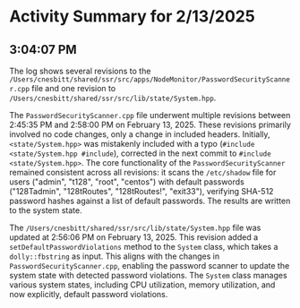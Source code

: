 # Activity Summary for 2/13/2025

## 3:04:07 PM
The log shows several revisions to the `/Users/cnesbitt/shared/ssr/src/apps/NodeMonitor/PasswordSecurityScanner.cpp` file and one revision to `/Users/cnesbitt/shared/ssr/src/lib/state/System.hpp`.

The `PasswordSecurityScanner.cpp` file underwent multiple revisions between 2:45:35 PM and 2:58:00 PM on February 13, 2025.  These revisions primarily involved no code changes, only a change in included headers.  Initially, `<state/System.hpp>` was mistakenly included with a typo (`#include <state/System.hpp #include`), corrected in the next commit to `#include <state/System.hpp>`. The core functionality of the `PasswordSecurityScanner` remained consistent across all revisions: it scans the `/etc/shadow` file for users ("admin", "t128", "root", "centos") with default passwords ("128Tadmin", "128tRoutes", "128tRoutes!", "exit33"), verifying SHA-512 password hashes against a list of default passwords.  The results are written to the system state.


The `/Users/cnesbitt/shared/ssr/src/lib/state/System.hpp` file was updated at 2:56:06 PM on February 13, 2025. This revision added a `setDefaultPasswordViolations` method to the `System` class, which takes a `dolly::fbstring` as input. This aligns with the changes in `PasswordSecurityScanner.cpp`, enabling the password scanner to update the system state with detected password violations.  The `System` class manages various system states, including CPU utilization, memory utilization, and now explicitly, default password violations.
